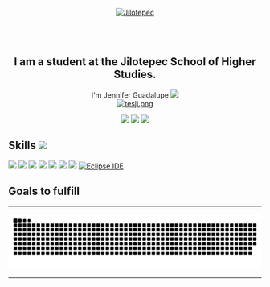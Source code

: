 <p align="center">
  <a href="https://postimg.cc/YGPk938p">
    <img src="https://i.postimg.cc/Y0rSdDWm/165-Jilotepec.jpg" alt="Jilotepec">
  </a>
</p>

<br></br>

<div align="center">
<h2>I am a student at the Jilotepec School of Higher Studies.</h2>
</div>
<div align="center">
  I'm Jennifer Guadalupe <img src="https://media.giphy.com/media/hvRJCLFzcasrR4ia7z/giphy.gif" width="25px">
</div>

<div align="center">
  <a href="https://postimg.cc/cg4MH1j7" target="_blank">
    <img src="https://i.postimg.cc/1tDWvfrd/tesji.png" alt="tesji.png">
  </a>
</div>


<p>
  <div align="center">  
<a href="www.linkedin.com/in/jennifer-guadalupe-angeles-hernandez-5409492b7" target="_blank"><img src="https://img.shields.io/badge/-LinkedIn-222222?style=flat-square&logo=Linkedin&logoColor=white&link=https://www.linkedin.com/in/hgdsandakalum/)](https://www.linkedin.com/in/hgdsandakalum/"></a>
    <a href="https://www.instagram.com/jey_jenny_angeles" target="_blank"><img src="https://img.shields.io/badge/Instagram-222222?&style=flat-square&logo=instagram&logoColor=white&link=https://www.instagram.com/_.sanda._)](https://www.instagram.com/_.sanda._/"></a>
    <a href="https://www.facebook.com/h.g.d.sandakalum](https://www.facebook.com/jenny.angeles.1610?mibextid=kFxxJD" target="_blank"><img src="https://img.shields.io/badge/Facebook-222222?&style=flat-square&logo=facebook&logoColor=white&link=https://www.facebook.com/h.g.d.sandakalum)](https://www.facebook.com/h.g.d.sandakalum"></a>
    </div>
  </p>


## Skills <img src="https://media.giphy.com/media/QssGEmpkyEOhBCb7e1/giphy.gif" width="25px">
![](https://img.shields.io/badge/Code-JAVA-informational?style=flat&logo=java&logoColor=white&color=FF5733)
![](https://img.shields.io/badge/Code-PHP-informational?style=flat&logo=php&logoColor=white&color=777BB4)
![](https://img.shields.io/badge/Code-C%2B%2B-informational?style=flat&logo=c%2B%2B&logoColor=white&color=00599C)
![](https://img.shields.io/badge/Code-HTML5-informational?style=flat&logo=html5&logoColor=white&color=E34F26)
![](https://img.shields.io/badge/Code-CSS-informational?style=flat&logo=css3&logoColor=white&color=1572B6)
![](https://img.shields.io/badge/Code-Bootstrap-informational?style=flat&logo=bootstrap&logoColor=white&color=563D7C)
![](https://img.shields.io/badge/Code-JavaScript-informational?style=flat&logo=javascript&logoColor=white&color=F7DF1E)
[![Eclipse IDE](https://img.shields.io/badge/IDE-Eclipse-informational?style=flat&logo=eclipse&logoColor=white&color=2C2255)](https://www.eclipse.org/)

## Goals to fulfill  


----

<p align="center">
  <img  src="https://raw.githubusercontent.com/Elanza-48/Elanza-48/main/resources/img/github-contribution-grid-snake.svg"
    alt="example" />
</p>

-----



